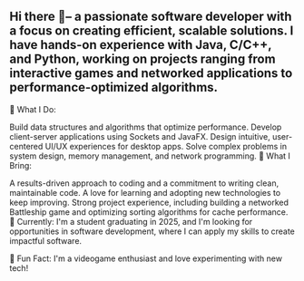 ## Hi there 👋– a passionate software developer with a focus on creating efficient, scalable solutions. I have hands-on experience with Java, C/C++, and Python, working on projects ranging from interactive games and networked applications to performance-optimized algorithms.

🔧 What I Do:

Build data structures and algorithms that optimize performance.
Develop client-server applications using Sockets and JavaFX.
Design intuitive, user-centered UI/UX experiences for desktop apps.
Solve complex problems in system design, memory management, and network programming.
🎯 What I Bring:

A results-driven approach to coding and a commitment to writing clean, maintainable code.
A love for learning and adopting new technologies to keep improving.
Strong project experience, including building a networked Battleship game and optimizing sorting algorithms for cache performance.
🚀 Currently: I'm a student graduating in 2025, and I'm looking for opportunities in software development, where I can apply my skills to create impactful software.

🌱 Fun Fact: I'm a videogame enthusiast and love experimenting with new tech!

<!--
**hectors1332/hectors1332** is a ✨ _special_ ✨ repository because its `README.md` (this file) appears on your GitHub profile.

Here are some ideas to get you started:

- 🔭 I’m currently working on ...
- 🌱 I’m currently learning ...
- 👯 I’m looking to collaborate on ...
- 🤔 I’m looking for help with ...
- 💬 Ask me about ...
- 📫 How to reach me: ...
- 😄 Pronouns: ...
- ⚡ Fun fact: ...
-->
